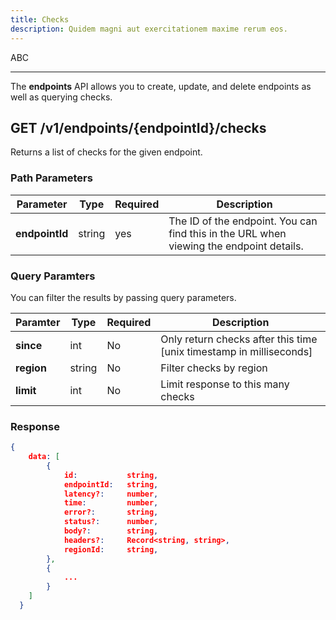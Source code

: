 ```yaml
---
title: Checks
description: Quidem magni aut exercitationem maxime rerum eos.
---
```


ABC

---


The **endpoints** API allows you to create, update, and delete endpoints as well as querying checks.

## **GET** /v1/endpoints/{endpointId}/checks

Returns a list of checks for the given endpoint.

### Path Parameters

| Parameter      | Type   | Required | Description                                                                             |
| -------------- | ------ | -------- | --------------------------------------------------------------------------------------- |
| **endpointId** | string | yes      | The ID of the endpoint. You can find this in the URL when viewing the endpoint details. |

### Query Paramters

You can filter the results by passing query parameters. 


| Paramter | Type   | Required | Description                                                         |
|----------|--------|----------|---------------------------------------------------------------------|
| **since**    | int    | No       | Only return checks after this time [unix timestamp in milliseconds] |
| **region**   | string | No       | Filter checks by region                                             |
| **limit**    | int    | No       | Limit response to this many checks                                  |

### Response

```json
{
    data: [
        {
            id:           string,
            endpointId:   string,
            latency?:     number,
            time:         number,
            error?:       string,
            status?:      number,
            body?:        string,
            headers?:     Record<string, string>,
            regionId:     string,
        },
        {
            ...
        }
    ]
  }
```
